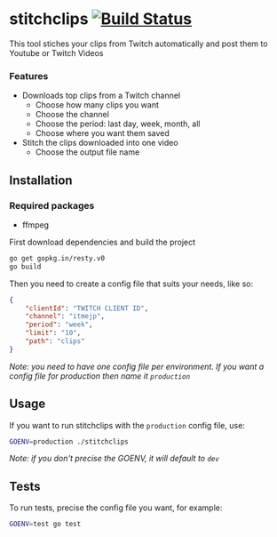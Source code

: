 # stitchclips [![Build Status](https://travis-ci.com/Sadzeih/stitchclips.svg?token=yuJvgH2HnePzuxC8VB7p&branch=master)](https://travis-ci.com/Sadzeih/stitchclips)

This tool stiches your clips from Twitch automatically and post them to Youtube or Twitch Videos

### Features

* Downloads top clips from a Twitch channel
	* Choose how many clips you want
	* Choose the channel
	* Choose the period: last day, week, month, all
	* Choose where you want them saved
* Stitch the clips downloaded into one video
	* Choose the output file name

## Installation

### Required packages

* ffmpeg

First download dependencies and build the project

```bash
go get gopkg.in/resty.v0
go build
```

Then you need to create a config file that suits your needs, like so:
```json
{
	"clientId": "TWITCH CLIENT ID",
	"channel": "itmejp",
	"period": "week",
	"limit": "10",
	"path": "clips"
}
```
*Note: you need to have one config file per environment. If you want a config file for production then name it `production`*

## Usage

If you want to run stitchclips with the `production` config file, use:

```bash
GOENV=production ./stitchclips
```
*Note: if you don't precise the GOENV, it will default to `dev`*

## Tests

To run tests, precise the config file you want, for example:

```bash
GOENV=test go test
```